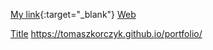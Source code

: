 [My link](https://tomaszkorczyk.github.io/portfolio){:target="_blank"}
[Web][1]

[1]:https://tomaszkorczyk.github.io/portfolio/?target=_blank
<a href="https://tomaszkorczyk.github.io/portfolio" target="_blank">Title</a>
https://tomaszkorczyk.github.io/portfolio/
